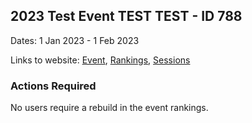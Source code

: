 ## 2023 Test Event TEST TEST  - ID 788

Dates: 1 Jan 2023 - 1 Feb 2023

Links to website: [Event](https://www.gps-speedsurfing.com/default.aspx?mnu=event&val=788), [Rankings](https://www.gps-speedsurfing.com/default.aspx?mnu=eventranking&val=788), [Sessions](https://www.gps-speedsurfing.com/default.aspx?mnu=eventsessions&val=788)

### Actions Required

No users require a rebuild in the event rankings.

